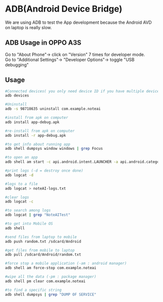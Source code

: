 # ADB(Android Device Bridge)
We are using ADB to test the App development because the Android AVD on laptop is really slow.

## ADB Usage in OPPO A3S

Go to "About Phone"-> click on "Version" 7 times for developer mode.  
Go to "Additional Settings"-> "Developer Options"-> toggle "USB debugging"

## Usage

```bash
#Connected devices( you only need device ID if you have multiple devices)
adb devices

#Uninstall
adb -s 98718635 uninstall com.example.noteai

#install from apk on computer
adb install app-debug.apk

#re-install from apk on computer
adb install -r app-debug.apk

#to get info about running app
adb shell dumpsys window windows | grep Focus

#to open an app
adb shell am start -c api.android.intent.LAUNCHER -a api.android.category.MAIN -n com.example.noteai/com.example.noteai.MainActivity

#print logs (-d = destroy once done)
adb logcat -d

#logs to a file
adb logcat > noteAI-logs.txt

#clear logs
adb logcat -c

#to search among logs
adb logcat | grep "NoteAITest"

#to get into Mobile OS
adb shell

#send files from laptop to mobile
adb push random.txt /sdcard/Android

#get files from mobile to laptop
adb pull /sdcard/Android/random.txt

#force stop a mobile application (-am : android manager)
adb shell am force-stop com.example.noteai

#wipe all the data (-pm : package manager)
adb shell pm clear com.example.noteai

#to find a specific string
adb shell dumpsys | grep "DUMP OF SERVICE"
```

